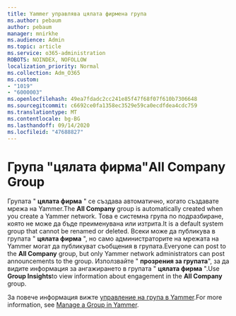 ```yaml
---
title: Yammer управлява цялата фирмена група
ms.author: pebaum
author: pebaum
manager: mnirkhe
ms.audience: Admin
ms.topic: article
ms.service: o365-administration
ROBOTS: NOINDEX, NOFOLLOW
localization_priority: Normal
ms.collection: Adm_O365
ms.custom:
- "1019"
- "6000003"
ms.openlocfilehash: 49ea7fdadc2cc241e85f47f68f07f610b7306648
ms.sourcegitcommit: c6692ce0fa1358ec3529e59ca0ecdfdea4cdc759
ms.translationtype: MT
ms.contentlocale: bg-BG
ms.lasthandoff: 09/14/2020
ms.locfileid: "47688827"
---
```

# <a name="all-company-group"></a><span data-ttu-id="21ec1-102">Група "цялата фирма"</span><span class="sxs-lookup"><span data-stu-id="21ec1-102">All Company Group</span></span>

<span data-ttu-id="21ec1-103">Групата " **цялата фирма** " се създава автоматично, когато създавате мрежа на Yammer.</span><span class="sxs-lookup"><span data-stu-id="21ec1-103">The **All Company** group is automatically created when you create a Yammer network.</span></span> <span data-ttu-id="21ec1-104">Това е системна група по подразбиране, която не може да бъде преименувана или изтрита.</span><span class="sxs-lookup"><span data-stu-id="21ec1-104">It is a default system group that cannot be renamed or deleted.</span></span> <span data-ttu-id="21ec1-105">Всеки може да публикува в групата " **цялата фирма** ", но само администраторите на мрежата на Yammer могат да публикуват съобщения в групата.</span><span class="sxs-lookup"><span data-stu-id="21ec1-105">Everyone can post to the **All Company** group, but only Yammer network administrators can post announcements to the group.</span></span> <span data-ttu-id="21ec1-106">Използвайте " **прозрения за групата**", за да видите информация за ангажирането в групата " **цялата фирма** ".</span><span class="sxs-lookup"><span data-stu-id="21ec1-106">Use **Group Insights**to view information about engagement in the **All Company** group.</span></span>

<span data-ttu-id="21ec1-107">За повече информация вижте [управление на група в Yammer](https://support.office.com/article/Manage-a-group-in-Yammer-6e05c6d6-5548-4c88-89cd-e6757a514ef2).</span><span class="sxs-lookup"><span data-stu-id="21ec1-107">For more information, see [Manage a Group in Yammer](https://support.office.com/article/Manage-a-group-in-Yammer-6e05c6d6-5548-4c88-89cd-e6757a514ef2).</span></span>
